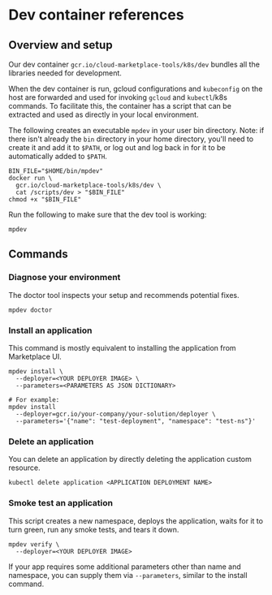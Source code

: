 # Dev container references

## Overview and setup

Our dev container `gcr.io/cloud-marketplace-tools/k8s/dev`
bundles all the libraries needed for development.

When the dev container is run, gcloud configurations and
`kubeconfig` on the host are forwarded and used for invoking
`gcloud` and `kubectl`/k8s commands. To facilitate this,
the container has a script that can be extracted and used as
directly in your local environment.

The following creates an executable `mpdev` in your user bin
directory. Note: if there isn't already the `bin` directory in
your home directory, you'll need to create it and add it to `$PATH`,
or log out and log back in for it to be automatically added to `$PATH`.

```shell
BIN_FILE="$HOME/bin/mpdev"
docker run \
  gcr.io/cloud-marketplace-tools/k8s/dev \
  cat /scripts/dev > "$BIN_FILE"
chmod +x "$BIN_FILE"
```

Run the following to make sure that the dev tool is working:

```shell
mpdev
```

## Commands

### Diagnose your environment

The doctor tool inspects your setup and recommends potential
fixes.

```shell
mpdev doctor
```

### Install an application

This command is mostly equivalent to installing the application
from Marketplace UI.

```shell
mpdev install \
  --deployer=<YOUR DEPLOYER IMAGE> \
  --parameters=<PARAMETERS AS JSON DICTIONARY>

# For example:
mpdev install
  --deployer=gcr.io/your-company/your-solution/deployer \
  --parameters='{"name": "test-deployment", "namespace": "test-ns"}'
```

### Delete an application

You can delete an application by directly deleting the application
custom resource.

```shell
kubectl delete application <APPLICATION DEPLOYMENT NAME>
```

### Smoke test an application

This script creates a new namespace, deploys the application, waits
for it to turn green, run any smoke tests, and tears it down.

```shell
mpdev verify \
  --deployer=<YOUR DEPLOYER IMAGE>
```

If your app requires some additional parameters other than
name and namespace, you can supply them via `--parameters`,
similar to the install command.
